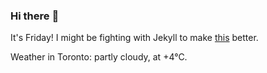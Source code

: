### Hi there :wave:

It's Friday! I might be fighting with Jekyll to make [this](https://swissclubtoronto.ca) better.

Weather in Toronto: partly cloudy, at +4°C.
